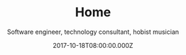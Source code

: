 ---
title: Home
date: 2017-10-18T08:00:00.000Z
meta:
  title: Ante Mihalj senior software engineer - personal web
  keywords: senior software developer,senior engineer,.NET development,go-lang development,Salesforce development,Cloud development
  description: I am a software engineer with 15 years of professional development experience in various technologies 
h1: Ante Mihalj
subtitle: Software engineer, technology consultant, hobist musician
avatar:
  alt: Ante Mihalj
  image_xs: /img/ante-xs.png
  image_m: /img/ante-s.png
  image_l: /img/ante-m.png
  image_xl: /img/ante-l.png
social:
  twitter: https://twitter.com/ante_mihalj
  facebook: https://www.facebook.com/ante.mihalj.94
  linkedin: https://www.linkedin.com/in/ante-mihalj-a3558050/
  github: https://github.com/amihalj

introduction: 
  title: About me
  responsive_image:
    alt: Ante Mihalj
    image_xs: /img/ante-s.png
    image_l: /img/ante-m.png
  content: >-
    Hi, my name is Ante, I am a software engineer with 15-year experience in software industry. My experience includes sucessful team leadership combined with understanding complex business domains and delivering them into practice. I have worked with lot of technologies during my working experience and I am not afraid to take challenges, learn new things and adopt. I value hard work, team spirit and search for knowledge. I have made a full circle from "Hello worlds", building enterprise architectures, programming and designing software, playing lead dev roles in few startups (both back and front end) to client consultancy and team education.
  
personal:
  title: Short history
  subtitle: I'll try to keep it short
  content: >-
    I have started with __software development__ during my college, working with __Java__ and __.NET__ desktop frameworks. Java was still young, so was C#. Everything was Object Oriented except when I had to work with Javascript. At that time it was really Vanilla. Learning new programming languages and self-improvement were my daily basis.


    After my graduation I headed into banking IT industry, learning enterprise-level skills and technologies - IBM, Java enterprise, Websphere etc. Worked mostly with Java, seen transitions from __Java EJB__ 2 to 3. I learned a lot about that world, enterprise software and banking in general. But after few years I just couldn't keep myself out of that dynamic IT world that was outside tall banking walls. Already I have started working on side web projects with some of my college buddies, __building websites and integrating CMS__. Working with front-end and design was a countermeasure for all that banking strict world and gave me a way to express my __design skills__.


    I decided to leave banking world and try out new startup world.I have had few startup projects behind me, worked on them as the lead dev or a consultant. Most of them were __Microsoft technology__ based - building APIs on __Microsoft MVC or WebAPI__, using __Microsoft SQLServer__ in the background and building __Single Page App__ in frontend with __jQuery or Angular__. One of them had a real success, you may see what it is about [Repsly](http://www.repsly.com) or Budgeteer. The other startup  was in satellite industry, I worked on a SPA that is dashboard for ground station control center (Angular, NodeJS, Java)



    Also I spent few years doing __consultancy and development for Salesforce.com__ development based company in the UK. Salesforce.com is the __biggest cloud-based CRM platform__ and client company delivers packages and products built on that platform. Along with consulting I have worked days and nights with a dev team to deliver cloud-based e-commerce API system hosted on __Heroku__ that integrates with Salesforce and supports scalability. If you have ever worked with Salesforce, then you know what I am talking about. Salesforce limitations are one hard place between you and that rock that keeps bashing your projects.


    Currently, I am working as a __freelancer__ through my freelance agency [We Bring Apps](http://www.webringapps.com) as a __Principal technical consultant, senior developer __, working and educating a team of developers on collaborate projects or working as a software architect/consultant on projects. The team provides various development services and you can contact us if you need a __team of highly qualified software engineers__.

projects:
  title: Some of projects I have worked on
  list:

  - title: Repsly 
    image:
    description: Repsly is the most advanced field team activation and mobile sales force tool designed for mobile teams in merchandise and similar industries. It enables mobile and coordinating teams work together in real time  ... [more info](http://www.repsly.com)
    technologies: 
    - ASP.NET
    - IIS
    - Microsoft SQLServer
    - HTML5
    - CSS3
    - jQuery

  - title: Monica control center
    image:
    description: Satellite ground station graphical interface to keep instrument measurement, alarms and commands aligned. It is very satellite industry specific ... [more info](http://www.amphinicy.com/monica/)
    technologies: 
    - NodeJS
    - HTML5
    - CSS3
    - Angular
    - Gulp
    - Grunt

  - title: Basket SaaS
    image:
    description: Basket as a service - scalable cloud system that integrates with Salesforce platform and performs as a bridge between massive web traffic and salesforce limited ordering system... [more info](http://www.cloudsense.com)
    technologies: 
    - Salesforce Dev
    - PostgreSQL
    - MongoDB
    - NodeJS
    - Gulp
    - Grunt
    - HTML5
    - CSS3
    - Angular
    - Heroku
    - Docker

  - title: Budgeteer
    image:
    description: AdWords management tool that helps one keep all marketing campaings and synchronized (google and facebook)
    technologies: 
    - ASP.NET
    - Microsoft SQLServer
    - HTML5
    - CSS3
    - Gulp
    - Grunt
    - SCSS  

education:

- title: Mathematical highschool in Zagreb, Croatia (MIOC)
  years: 1995- 1999
  degree: Teenager
  
- title: Faculty of engineering and electronics in Zagreb, Croatia (FER)
  years: 1999- 2004
  degree: Bachelor of Science

- title: Hard-work experience
  years: 2004 - now
  degree: Principal consultant

skills:

- title: Server side technologies
  points:
  - __Microsoft__ - Server, ASP.NET, Webforms, MVC, WebApi, ASP.NET Core
  - __Java__ - Java EE, Java Beans, Spring Framework, ...
  - __NodeJS__ - ExpressJS, Restify, AWS SDK, ...
  - __Linux__ - 

- title: Cloud and related technologies
  points:
  - __AWS__ - S3, API Gteway, Serverless lambda, SNS, SQS ...
  - __Heroku__ - deployed several apps (personal and commercial) on that platform
  - __Containers__ - Docker, Dokku
  - __Cloud web services__ - Redis, Memcache, AQMP,...

- title: Front end technologies
  points:
  - __General__ - HTML5, CSS3, SCSS, SASS
  - __Javascript__ - VanillaJS, jQuery, Angular
  - __Tools__ - grunt, gulp, webpack

- title: Databases
  points:
  - __Microsoft__ - SQL server, SQL Express
  - __IBM DB2__
  - __Amazon DynamoDB__
  - __Oracle__ 
  - __open source__ - MySQL, PostgreSQL
  - __MongoDB__

- title: Content managment systems
  points:
  - __Umbraco CMS__ - created a dozen of umbraco backed-up websites
  - __KeystoneJS__

- title: CRM
  points:
  - __Salesforce.com__ - development, integration, testing
  - __ZohoCRM__ - usage

- title: Other
  points:
  - __Design__ - UX, paper prototyping, AB testing
  - __Versioning systems__ - git, mercurial, svn
  - __Hosting__ - Heroku, AWS, Azure, .NET 

hobbies:
  title: My hobbies
  subtitle: Well, I am not a robot, I do other things in life too
  list:
  - title: Music
    content: Playing guitar since I was a kid, both acoustic and electric - rocked socks of my parents and neighbors. Played in a few rock bands, still playing in one ... nothing too serious
    responsive_image:
      alt: Ante mihalj guitarist
      image_xs: /img/guitar-s.jpg
      image_m: /img/guitar-m.jpg
      image_xl: /img/guitar-xl.jpg
  - title: Chillin'
    content: Very rare but precious
    responsive_image:
      alt: me chillin
      image_xs: /img/chill-s.jpg
      image_m: /img/chill-m.jpg
      image_xl: /img/chill-xl.jpg
---